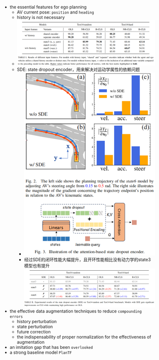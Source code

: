 - the essential features for ego planning
  - AV current pose: `position` and `heading`
  - history is not necessary
  - ![results of different input features](rethinking_different_input_results.png)
  - SDE: state dropout encoder，用来解决对运动学属性的依赖问题
    - ![state dropout encoder](state_dropout_encoder.png)
    - 经过SDE的闭环性能大幅提升，且开环性能相比没有动力学的state3模型也有提升![sde metrics](sde_metrics.png)
- the effective data augmentation techniques to reduce `compounding errors`
  - history perturbation
  - state perturbation
  - future correction
  -  the indispensability of proper normalization for the effectiveness of augmentation
- an imitation gap that has been `overlooked`
- a strong baseline model `PlanTF`